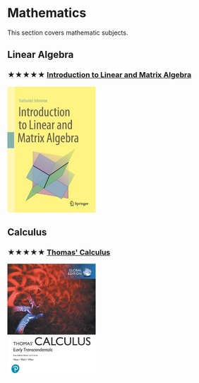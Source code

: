 # Mathematics

This section covers mathematic subjects.

## Linear Algebra

### ★★★★★ [Introduction to Linear and Matrix Algebra](../books/9783030528119.md)
[<img alt="9783030528119" src="../covers/9783030528119.jpg" width="200"/>](../books/9783030528119.md)

## Calculus

### ★★★★★ [Thomas' Calculus](../books/9781292253114.md)
[<img alt="9781292253114" src="../covers/9781292253114.jpg" width="200"/>](../books/9781292253114.md)
